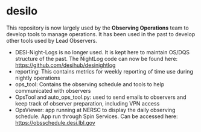 # desilo

This repository is now largely used by the **Observing Operations** team to develop tools to manage operations. It has been used in the past to develop other tools used by Lead Observers.

* DESI-Night-Logs is no longer used. It is kept here to maintain OS/DQS structure of the past. The NightLog code can now be found here: https://github.com/desihub/desinightlog
* reporting: This contains metrics for weekly reporting of time use during nightly operations
* ops_tool: Contains the observing schedule and tools to help communicated with observers
 *  OpsTool and auto_ops_tool.py: used to send emails to observers and keep track of observer preparation, including VPN access
 *  OpsViewer: app running at NERSC to display the daily observing schedule. App run through Spin Services. Can be accessed here: https://obsschedule.desi.lbl.gov

